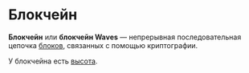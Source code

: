 # Блокчейн

**Блокчейн** или **блокчейн Waves** — непрерывная последовательная цепочка [блоков](/ru/blockchain/block/), связанных с помощью криптографии.

У блокчейна есть [высота](/ru/blockchain/blockchain/blockchain-height).
